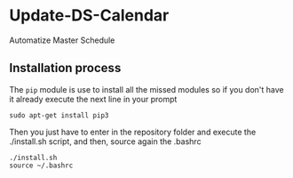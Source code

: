 # Update-DS-Calendar
Automatize Master Schedule

## Installation process

The `pip` module is use to install all the missed modules so if you don't have
it already execute the next line in your prompt

``` shell
sudo apt-get install pip3
```

Then you just have to enter in the repository folder and execute the
./install.sh script, and then, source again the .bashrc

``` shell
./install.sh
source ~/.bashrc
```



